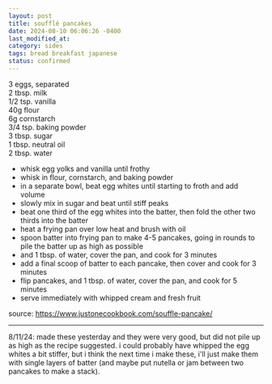 ```yaml
---
layout: post
title: soufflé pancakes
date: 2024-08-10 06:06:26 -0400
last_modified_at: 
category: sides
tags: bread breakfast japanese
status: confirmed
---
```


3 eggs, separated  
2 tbsp. milk  
1/2 tsp. vanilla  
40g flour  
6g cornstarch  
3/4 tsp. baking powder  
3 tbsp. sugar  
1 tbsp. neutral oil  
2 tbsp. water  
* whisk egg yolks and vanilla until frothy
* whisk in flour, cornstarch, and baking powder
* in a separate bowl, beat egg whites until starting to froth and add volume
* slowly mix in sugar and beat until stiff peaks
* beat one third of the egg whites into the batter, then fold the other two
  thirds into the batter
* heat a frying pan over low heat and brush with oil
* spoon batter into frying pan to make 4-5 pancakes, going in rounds to pile
  the batter up as high as possible
* and 1 tbsp. of water, cover the pan, and cook for 3 minutes
* add a final scoop of batter to each pancake, then cover and cook for 3 minutes
* flip pancakes, and 1 tbsp. of water, cover the pan, and cook for 5 minutes
* serve immediately with whipped cream and fresh fruit

source: <https://www.justonecookbook.com/souffle-pancake/>

---

8/11/24: made these yesterday and they were very good, but did not pile up as high
as the recipe suggested. i could probably have whipped the egg whites a bit stiffer,
but i think the next time i make these, i'll just make them with single layers of
batter (and maybe put nutella or jam between two pancakes to make a stack).
